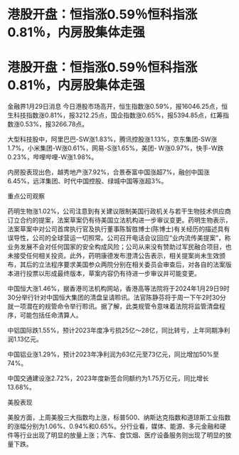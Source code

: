 # 港股开盘：恒指涨0.59％恒科指涨0.81％，内房股集体走强

# 港股开盘：恒指涨0.59％恒科指涨0.81％，内房股集体走强

金融界1月29日消息
今日港股市场高开，恒生指数涨0.59%，报16046.25点，恒生科技指数涨0.81%，报3212.25点，国企指数涨0.65%，报5394.85点，红筹指数涨0.53%，报3266.78点。

大型科技股中，阿里巴巴-SW涨1.83%，腾讯控股涨1.13%，京东集团-SW涨1.7%，小米集团-W涨0.61%，网易-S涨1.65%，美团-
W涨0.97%，快手-W跌0.23%，哔哩哔哩-W涨1.98%。

内房股表现出色，越秀地产涨7.92%，合景泰富中国涨超7%，融创中国涨6.45%，远洋集团、时代中国控股、绿城中国等涨超3%。

重点公司观察

药明生物涨1.02%，公司注意到有关建议限制美国行政机关与若干生物技术供应商订立合约的提案，法案草案仍有待美国立法机构进一步审议变更。药明生物表示，法案草案中对公司首席执行官及执行董事陈智胜博士(陈博士)有关经历的描述具有误导性，公司的全球营运一切照常。公司召开电话会议回应“业内流传美提案”，称业务发展不会对任何国家的安全构成风险；公司从来没有赞助过军民融合项目，也未接受任何相关投资。此外，药明康德发布澄清公告表示，相关提案尚未生效颁布，其后的立法程序要求美国参众两院分别在相关委员会审查后，对各自的法案版本进行投票以形成最终版本，草案内容仍有待进一步审议并可能变更。

中国恒大涨1.46%，据香港司法机构网站，香港高等法院将于2024年1月29日9时30分举行针对中国恒大集团的清盘呈请聆讯。法官陈静芬将于周一下午2时30分就一项潜在的规管命令举行聆讯。据了解，此类规管令意味着法院将监管清盘程序，可能包括任命清算人。

中铝国际跌1.55%，预计2023年度净亏损25亿～28亿，同比转亏，上年同期净利润1.13亿元。

中国铝业涨1.29%，预计2023年净利润为63亿元至73亿元，同比增加50%至74%。

中国交通建设涨2.72%，2023年度新签合同额约为1.75万亿元，同比增长13.68%。

美股表现

美股方面，上周美股三大指数均上涨，标普500、纳斯达克指数和道琼斯工业指数的涨幅分别为1.06%、0.94%和0.65%。分行业看，媒体、能源、多元金融和硬件等行业出现了明显的放量上涨；汽车、食饮烟、医疗设备服务则出现了明显的放量下跌。

